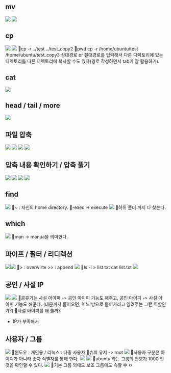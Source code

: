 ## mv
![](../image/Pasted%20image%2020240502172133.png)
![](../image/Pasted%20image%2020240503090742.png)


## cp
![](../image/Pasted%20image%2020240503091258.png)
![](../image/Pasted%20image%2020240503091455.png)
📌cp -r ../test ../test_copy2
📌pwd
cp -r /home/ubuntu/test /home/ubuntu/test_copy3
상대경로 or 절대경로를 입력해서 다른 디렉토리에 있는 디렉토리를 다른 디렉토리에 복사할 수도 있다(경로 작성하면서 tab키 잘 활용하기).


## cat
![](../image/Pasted%20image%2020240503093641.png)


## head / tail / more
![](../image/Pasted%20image%2020240503094434.png)


## 파일 압축
![](../image/Pasted%20image%2020240503100645.png)
![](../image/Pasted%20image%2020240503101011.png)
![](../image/Pasted%20image%2020240503101402.png)
![](../image/Pasted%20image%2020240503101638.png)



## 압축 내용 확인하기 / 압축 풀기
![](../image/Pasted%20image%2020240503102141.png)
![](../image/Pasted%20image%2020240503102415.png)
![](../image/Pasted%20image%2020240503102736.png)
![](../image/Pasted%20image%2020240503103209.png)



## find
![](../image/Pasted%20image%2020240503104620.png)
📌~ : 자신의 home directory.
📌-exec -> execute
![](../image/Pasted%20image%2020240503104947.png)
📌하위 폴더 까지 다 찾는다.


## which
![](../image/Pasted%20image%2020240503110134.png)
📌man -> manua을 의미한다.



## 파이프 / 필터 / 리디렉션
![](../image/Pasted%20image%2020240503110530.png)![](../image/Pasted%20image%2020240503110853.png)
📌> : overwirte
\>> : append
![](../image/Pasted%20image%2020240503111108.png)
📌ls -l > list.txt
cat list.txt
![](../image/Pasted%20image%2020240503111227.png)



## 공인 / 사설 IP
![](../image/Pasted%20image%2020240503111743.png)
![](../image/Pasted%20image%2020240503111806.png)
📌공유기는 사설 아이피 -> 공인 아이피 기능도 해주고, 공인 아이피 -> 사설 아이피 기능도 해준다. (대문까지 들어오면, 어느 방으로 들어가라고 알려주는 그런 역할인가?)
📌사설 아이피를 왜 쓸까?
- IP가 부족해서


## 사용자 / 그룹
![](../image/Pasted%20image%2020240503112334.png)
📌윈도우 : 개인용 / 리눅스 : 다중 사용자
📌슈퍼 유저 -> root
![](../image/Pasted%20image%2020240503112737.png)
📌사용자 구분은 아이디가 아니라 숫자 식별자를 통해 한다.
![](../image/Pasted%20image%2020240503113058.png)
![](../image/Pasted%20image%2020240503113210.png)
📌ubuntu 라는 그룹의 번호가 1000 인 것을 확인할 수 있다.
![](../image/Pasted%20image%2020240503113233.png)
📌기본 그룹 외에도 보조 그룹에도 속할 수 ㅇ

